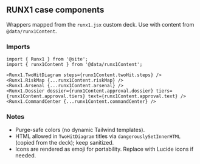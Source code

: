 ## RUNX1 case components

Wrappers mapped from the `runx1.jsx` custom deck. Use with content from `@data/runx1Content`.

### Imports
```tsx
import { Runx1 } from '@site';
import { runx1Content } from '@data/runx1Content';

<Runx1.TwoHitDiagram steps={runx1Content.twoHit.steps} />
<Runx1.RiskMap {...runx1Content.riskMap} />
<Runx1.Arsenal {...runx1Content.arsenal} />
<Runx1.Dossier dossier={runx1Content.approval.dossier} tiers={runx1Content.approval.tiers} text={runx1Content.approval.text} />
<Runx1.CommandCenter {...runx1Content.commandCenter} />
```

### Notes
- Purge-safe colors (no dynamic Tailwind templates).
- HTML allowed in `TwoHitDiagram` titles via `dangerouslySetInnerHTML` (copied from the deck); keep sanitized.
- Icons are rendered as emoji for portability. Replace with Lucide icons if needed. 